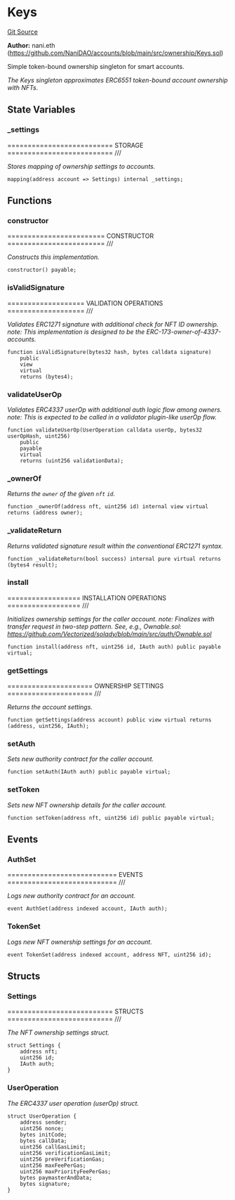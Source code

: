 # Keys
[Git Source](https://github.com/NaniDAO/accounts/blob/fb62ae7d2c128e746e2f23d9357928dc2e00e7cf/src/ownership/Keys.sol)

**Author:**
nani.eth (https://github.com/NaniDAO/accounts/blob/main/src/ownership/Keys.sol)

Simple token-bound ownership singleton for smart accounts.

*The Keys singleton approximates ERC6551 token-bound account ownership with NFTs.*


## State Variables
### _settings
========================== STORAGE ========================== ///

*Stores mapping of ownership settings to accounts.*


```solidity
mapping(address account => Settings) internal _settings;
```


## Functions
### constructor

======================== CONSTRUCTOR ======================== ///

*Constructs
this implementation.*


```solidity
constructor() payable;
```

### isValidSignature

=================== VALIDATION OPERATIONS =================== ///

*Validates ERC1271 signature with additional check for NFT ID ownership.
note: This implementation is designed to be the ERC-173-owner-of-4337-accounts.*


```solidity
function isValidSignature(bytes32 hash, bytes calldata signature)
    public
    view
    virtual
    returns (bytes4);
```

### validateUserOp

*Validates ERC4337 userOp with additional auth logic flow among owners.
note: This is expected to be called in a validator plugin-like userOp flow.*


```solidity
function validateUserOp(UserOperation calldata userOp, bytes32 userOpHash, uint256)
    public
    payable
    virtual
    returns (uint256 validationData);
```

### _ownerOf

*Returns the `owner` of the given `nft` `id`.*


```solidity
function _ownerOf(address nft, uint256 id) internal view virtual returns (address owner);
```

### _validateReturn

*Returns validated signature result within the conventional ERC1271 syntax.*


```solidity
function _validateReturn(bool success) internal pure virtual returns (bytes4 result);
```

### install

================== INSTALLATION OPERATIONS ================== ///

*Initializes ownership settings for the caller account.
note: Finalizes with transfer request in two-step pattern.
See, e.g., Ownable.sol:
https://github.com/Vectorized/solady/blob/main/src/auth/Ownable.sol*


```solidity
function install(address nft, uint256 id, IAuth auth) public payable virtual;
```

### getSettings

===================== OWNERSHIP SETTINGS ===================== ///

*Returns the account settings.*


```solidity
function getSettings(address account) public view virtual returns (address, uint256, IAuth);
```

### setAuth

*Sets new authority contract for the caller account.*


```solidity
function setAuth(IAuth auth) public payable virtual;
```

### setToken

*Sets new NFT ownership details for the caller account.*


```solidity
function setToken(address nft, uint256 id) public payable virtual;
```

## Events
### AuthSet
=========================== EVENTS =========================== ///

*Logs new authority contract for an account.*


```solidity
event AuthSet(address indexed account, IAuth auth);
```

### TokenSet
*Logs new NFT ownership settings for an account.*


```solidity
event TokenSet(address indexed account, address NFT, uint256 id);
```

## Structs
### Settings
========================== STRUCTS ========================== ///

*The NFT ownership settings struct.*


```solidity
struct Settings {
    address nft;
    uint256 id;
    IAuth auth;
}
```

### UserOperation
*The ERC4337 user operation (userOp) struct.*


```solidity
struct UserOperation {
    address sender;
    uint256 nonce;
    bytes initCode;
    bytes callData;
    uint256 callGasLimit;
    uint256 verificationGasLimit;
    uint256 preVerificationGas;
    uint256 maxFeePerGas;
    uint256 maxPriorityFeePerGas;
    bytes paymasterAndData;
    bytes signature;
}
```

